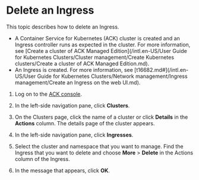# Delete an Ingress

This topic describes how to delete an Ingress.

-   A Container Service for Kubernetes \(ACK\) cluster is created and an Ingress controller runs as expected in the cluster. For more information, see [Create a cluster of ACK Managed Edition](/intl.en-US/User Guide for Kubernetes Clusters/Cluster management/Create Kubernetes clusters/Create a cluster of ACK Managed Edition.md).
-   An Ingress is created. For more information, see [t16682.md\#](/intl.en-US/User Guide for Kubernetes Clusters/Network management/Ingress management/Create an Ingress on the web UI.md).

1.  Log on to the [ACK console](https://cs.console.aliyun.com).

2.  In the left-side navigation pane, click **Clusters**.

3.  On the Clusters page, click the name of a cluster or click **Details** in the **Actions** column. The details page of the cluster appears.

4.  In the left-side navigation pane, click **Ingresses**.

5.  Select the cluster and namespace that you want to manage. Find the Ingress that you want to delete and choose **More** \> **Delete** in the Actions column of the Ingress.

6.  In the message that appears, click **OK**.


